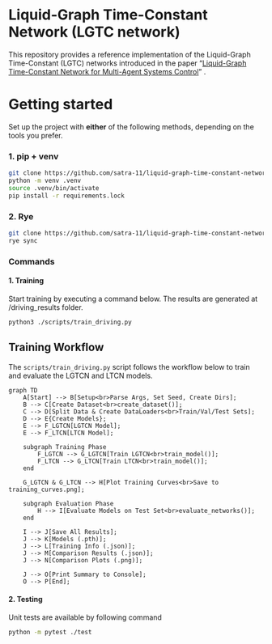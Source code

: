 # Liquid-Graph Time-Constant Network (LGTC network)
This repository provides a reference implementation of the Liquid-Graph Time-Constant (LGTC) networks introduced in the paper “[Liquid-Graph Time-Constant Network for Multi-Agent Systems Control](https://arxiv.org/pdf/2404.13982)” .

# Getting started
Set up the project with **either** of the following methods, depending on the tools you prefer.
### 1. pip + venv
```bash
git clone https://github.com/satra-11/liquid-graph-time-constant-network .
python -m venv .venv
source .venv/bin/activate
pip install -r requirements.lock
```
### 2. Rye
```bash
git clone https://github.com/satra-11/liquid-graph-time-constant-network .
rye sync
```
### Commands
#### 1. Training
Start training by executing a command below. The results are generated at /driving_results folder.
```bash
python3 ./scripts/train_driving.py
```

## Training Workflow

The `scripts/train_driving.py` script follows the workflow below to train and evaluate the LGTCN and LTCN models.

```mermaid
graph TD
    A[Start] --> B[Setup<br>Parse Args, Set Seed, Create Dirs];
    B --> C[Create Dataset<br>create_dataset()];
    C --> D[Split Data & Create DataLoaders<br>Train/Val/Test Sets];
    D --> E{Create Models};
    E --> F_LGTCN[LGTCN Model];
    E --> F_LTCN[LTCN Model];

    subgraph Training Phase
        F_LGTCN --> G_LGTCN[Train LGTCN<br>train_model()];
        F_LTCN --> G_LTCN[Train LTCN<br>train_model()];
    end

    G_LGTCN & G_LTCN --> H[Plot Training Curves<br>Save to training_curves.png];

    subgraph Evaluation Phase
        H --> I[Evaluate Models on Test Set<br>evaluate_networks()];
    end
    
    I --> J[Save All Results];
    J --> K[Models (.pth)];
    J --> L[Training Info (.json)];
    J --> M[Comparison Results (.json)];
    J --> N[Comparison Plots (.png)];

    J --> O[Print Summary to Console];
    O --> P[End];
```

#### 2. Testing
Unit tests are available by following command
```bash
python -m pytest ./test
```
